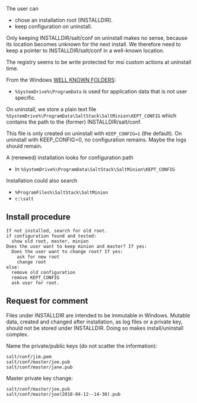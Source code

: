 
The user can  
 - chose an installation root (INSTALLDIR).
 - keep configuration on uninstall.

Only keeping INSTALLDIR/salt/conf on uninstall makes no sense, because its location becomes unknown for the next install.
We therefore need to keep a pointer to INSTALLDIR/salt/conf in a well-known location.

The registry seems to be write protected for msi custom actions at uninstall time.

From the Windows [WELL KNOWN FOLDERS][MSDN_WELL_KNONW_FOLDERS]:
 - `%SystemDrive%\ProgramData` is used for application data that is not user specific.

On uninstall, we store a plain text file
`%SystemDrive%\ProgramData\SaltStack\SaltMinion\KEPT_CONFIG`
which contains the path to the (former) INSTALLDIR/salt/conf.

This file is only created on uninstall with `KEEP_CONFIG=1` (the default).
On uninstall with KEEP_CONFIG=0, no configuration remains. 
Maybe the logs should remain.

A (renewed) installation looks for configuration path 
 - in `%SystemDrive%\ProgramData\SaltStack\SaltMinion\KEPT_CONFIG`
 
Installation could also search
 - `%ProgramFiles%\SaltStack\SaltMinion`
 - `c:\salt`


## Install procedure ##

```
If not installed, search for old root.
if configuration found and tested:
  show old root, master, minion
Does the user want to keep minion and master? If yes:
  Does the user want to change root? If yes:
    ask for new root
    change root
else:
  remove old configuration
  remove KEPT_CONFIG
  ask user for root.
```
 
 
## Request for comment ##

Files under INSTALLDIR are intended to be immutable in Windows.
Mutable data, created and changed after installation, as log files or a private key, should not be stored under INSTALLDIR.
Doing so makes install/uninstall complex.


Name the private/public keys (do not scatter the information):
```
salt/conf/jim.pem
salt/conf/master/joe.pub
salt/conf/master/jane.pub
```

Master private key change:
```
salt/conf/master/joe.pub
salt/conf/master/joe(2018-04-12--14-30).pub
```





[MSDN_WELL_KNONW_FOLDERS]: https://msdn.microsoft.com/en-us/library/windows/desktop/dd378457.aspx